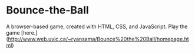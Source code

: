 # Bounce-the-Ball
A browser-based game, created with HTML, CSS, and JavaScript. Play the game [here.] 
(http://www.web.uvic.ca/~ryansama/Bounce%20the%20Ball/homepage.html)
